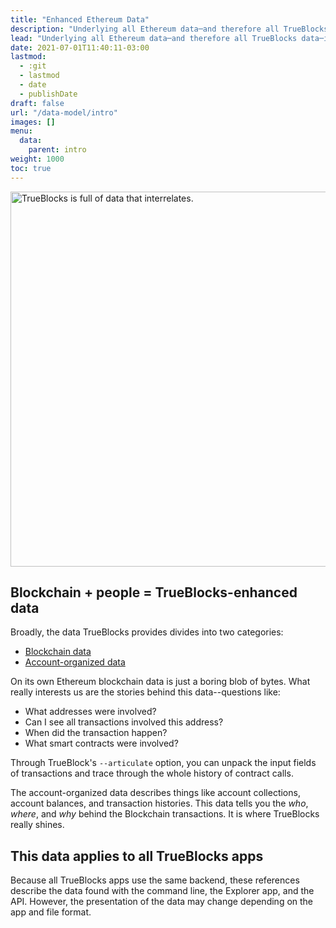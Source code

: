 ```yaml
---
title: "Enhanced Ethereum Data"
description: "Underlying all Ethereum data─and therefore all TrueBlocks data─is a set of inter-related data models."
lead: "Underlying all Ethereum data─and therefore all TrueBlocks data─is a set of inter-related data models."
date: 2021-07-01T11:40:11-03:00
lastmod:
  - :git
  - lastmod
  - date
  - publishDate
draft: false
url: "/data-model/intro"
images: []
menu: 
  data:
    parent: intro
weight: 1000
toc: true
---
```


<img src="/data-model/data-model-600.png" alt="TrueBlocks is full of data that interrelates." width="600"/>

## Blockchain + people = TrueBlocks-enhanced data

Broadly, the data TrueBlocks provides divides into two categories:

* [Blockchain data](../blockchain-data/)
* [Account-organized data](../accounts)

On its own Ethereum blockchain data is just a boring blob of bytes.
What really interests us are the stories behind this data--questions like:
* What addresses were involved?
* Can I see all transactions involved this address?
* When did the transaction happen?
* What smart contracts were involved?

Through TrueBlock's `--articulate` option, you can unpack the input fields
of transactions and trace through the whole history of contract calls.

The account-organized data describes things like account collections, account
balances, and transaction histories. This data tells you the _who_, _where_, and
_why_ behind the Blockchain transactions. It is where TrueBlocks really shines.

## This data applies to all TrueBlocks apps

Because all TrueBlocks apps use the same backend, these references describe
the data found with the command line, the Explorer app, and the API. However,
the presentation of the data may change depending on the app and file format.

